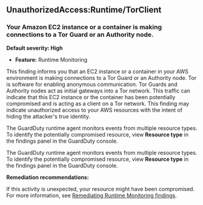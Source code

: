 UnauthorizedAccess:Runtime/TorClient
------------------------------------


### Your Amazon EC2 instance or a container is making connections to a Tor Guard or an Authority node.


**Default severity: High**


 * **Feature:** Runtime Monitoring

This finding informs you that an EC2 instance or a container in your AWS environment is making connections to a Tor Guard or an Authority node. Tor is software for enabling anonymous communication. Tor Guards and Authority nodes act as initial gateways into a Tor network. This traffic can indicate that this EC2 instance or the container has been potentially compromised and is acting as a client on a Tor network. This finding may indicate unauthorized access to your AWS resources with the intent of hiding the attacker's true identity.


The GuardDuty runtime agent monitors events from multiple resource types. To identify the potentially compromised resource, view **Resource type** in the findings panel in the GuardDuty console.


The GuardDuty runtime agent monitors events from multiple resource types. To identify the potentially compromised resource, view **Resource type** in the findings panel in the GuardDuty console.


**Remediation recommendations:**


If this activity is unexpected, your resource might have been compromised. For more information, see [Remediating Runtime Monitoring findings](https://docs.aws.amazon.com/guardduty/latest/ug/guardduty-remediate-runtime-monitoring.html).

